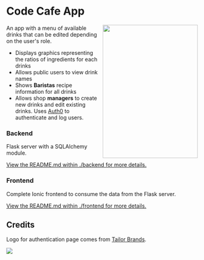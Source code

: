 # Code Cafe App
<img src="https://66.media.tumblr.com/b4597888f3b34bd1f53c1f68a6587b94/0b795c1705c90200-55/s1280x1920/5247dec10643bdf5e1c5b9ba2046bb1743be86d3.png"  width="250" height="350"  align="right">

An app with a menu of available drinks that can be edited depending on the user's role. 

* Displays graphics representing the ratios of ingredients for each drinks
* Allows public users to view drink names
* Shows **Baristas** recipe information for all drinks 
* Allows shop **managers** to create new drinks and edit existing drinks. Uses <a href="https://auth0.com/">Auth0</a> to authenticate and log users. 

### Backend

Flask server with a SQLAlchemy module. 

[View the README.md within ./backend for more details.](./backend/README.md)

### Frontend

Complete Ionic frontend to consume the data from the Flask server.

[View the README.md within ./frontend for more details.](./frontend/README.md)

## Credits 
Logo for authentication page comes from <a href="https://www.tailorbrands.com">Tailor Brands</a>. 



<img src="https://66.media.tumblr.com/9b3e459432f3fda9ea90b0dee2b8aafb/7cddbaf1b736ff63-fe/s1280x1920/f6450b13958cf7c9509f4413cad137f4c71bb5b1.png">
